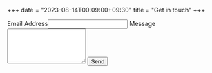 +++
date = "2023-08-14T00:09:00+09:30"
title = "Get in touch"
+++
<form
  action="https://formspree.io/f/mwkdlaqz"
  method="POST"
>
  <label>Email Address<input type="email" name="email"></label>
  <label>Message
  <textarea rows="5" name="message"></textarea>
  </label>
  <button type="submit">Send</button>
</form>
